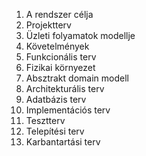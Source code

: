 1. A rendszer célja
2. Projektterv
3. Üzleti folyamatok modellje
4. Követelmények
5. Funkcionális terv
6. Fizikai környezet
7. Absztrakt domain modell
8. Architekturális terv
9. Adatbázis terv
10. Implementációs terv
11. Tesztterv
12. Telepítési terv
13. Karbantartási terv